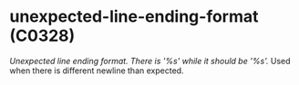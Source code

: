 # unexpected-line-ending-format (C0328)
*Unexpected line ending format. There is '%s' while it should be '%s'.*
Used when there is different newline than expected.

